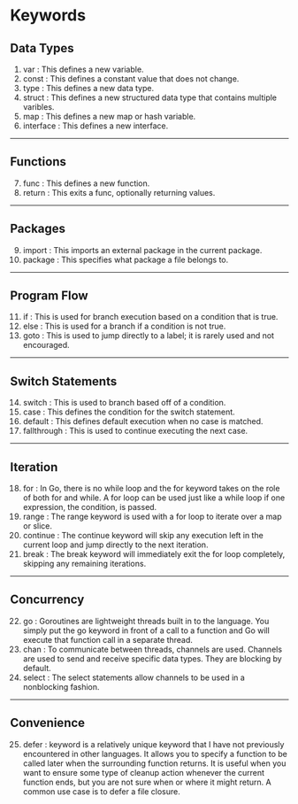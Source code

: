 # Keywords 

## Data Types

1. var : This defines a new variable.
2. const : This defines a constant value that does not change.
3. type : This defines a new data type.
4. struct : This defines a new structured data type that contains multiple varibles.
5. map : This defines a new map or hash variable.
6. interface : This defines a new interface.

---

## Functions

7. func : This defines a new function.
8. return : This exits a func, optionally returning values.

---

## Packages

9. import : This imports an external package in the current package.
10. package : This specifies what package a file belongs to.

---

## Program Flow

11. if : This is used for branch execution based on a condition that is true.
12. else : This is used for a branch if a condition is not true.
13. goto : This is used to jump directly to a label; it is rarely used and not
encouraged.

---

## Switch Statements

14. switch : This is used to branch based off of a condition.
15. case : This defines the condition for the switch statement.
16. default : This defines default execution when no case is matched.
17. fallthrough : This is used to continue executing the next case.

---

## Iteration

18. for : In Go, there is no while loop and the for keyword takes on the role of both for and while. A for loop can be used just like a while loop if one expression, the condition, is passed.
19. range : The range keyword is used with a for loop to iterate over a map or slice.
20. continue : The continue keyword will skip any execution left in the current loop and jump directly to the next iteration.
21. break : The break keyword will immediately exit the for loop completely, skipping any remaining iterations.

---

## Concurrency 

22. go : Goroutines are lightweight threads built in to the language. You simply put the go keyword in front of a call to a function and Go will execute that function call in a separate thread.
23. chan : To communicate between threads, channels are used. Channels are used to send and receive specific data types. They are blocking by default.
24. select : The select statements allow channels to be used in a nonblocking fashion.

---

## Convenience

25. defer : keyword is a relatively unique keyword that I have not
previously encountered in other languages. It allows you to
specify a function to be called later when the surrounding
function returns. It is useful when you want to ensure some type
of cleanup action whenever the current function ends, but you are
not sure when or where it might return. A common use case is to
defer a file closure.

